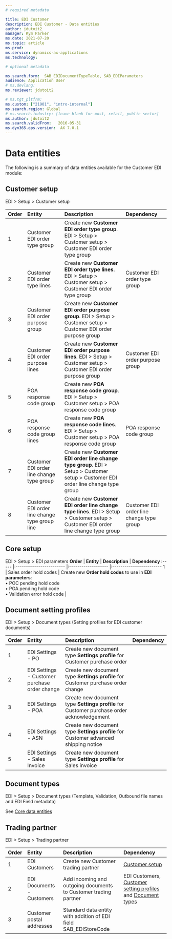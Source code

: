 ```yaml
---
# required metadata

title: EDI Customer
description: EDI Customer - Data entities
author: jdutoit2
manager: Kym Parker
ms.date: 2021-07-20
ms.topic: article
ms.prod: 
ms.service: dynamics-ax-applications
ms.technology: 

# optional metadata

ms.search.form:  SAB_EDIDocumentTypeTable, SAB_EDIParameters
audience: Application User
# ms.devlang: 
ms.reviewer: jdutoit2

# ms.tgt_pltfrm: 
ms.custom: ["21901", "intro-internal"]
ms.search.region: Global
# ms.search.industry: [leave blank for most, retail, public sector]
ms.author: jdutoit2
ms.search.validFrom:   2016-05-31
ms.dyn365.ops.version:  AX 7.0.1
---
```


# Data entities

The following is a summary of data entities available for the Customer EDI module:

## Customer setup
EDI > Setup > Customer setup

**Order**         | **Entity**                      | **Description**	                                         | **Dependency**
:-----            |:------------------------        |:-------------------                                      |:------------------------
1	                | Customer EDI order type group   | Create new **Customer EDI order type group**. EDI > Setup > Customer setup > Customer EDI order type group
2	                | Customer EDI order type lines   | Create new **Customer EDI order type lines**. EDI > Setup > Customer setup > Customer EDI order type group  | Customer EDI order type group
3	                | Customer EDI order purpose group  | Create new **Customer EDI order purpose group**. EDI > Setup > Customer setup > Customer EDI order purpose group
4	                | Customer EDI order purpose lines  | Create new **Customer EDI order purpose lines**. EDI > Setup > Customer setup > Customer EDI order purpose group | Customer EDI order purpose group
5	                | POA response code group           | Create new **POA response code group**. EDI > Setup > Customer setup > POA response code group
6	                | POA response code group lines     | Create new **POA response code lines**. EDI > Setup > Customer setup > POA response code group  | POA response code group
7	                | Customer EDI order line change type group       | Create new **Customer EDI order line change type group**. EDI > Setup > Customer setup > Customer EDI order line change type group
8	                | Customer EDI order line change type group line  | Create new **Customer EDI order line change type lines**. EDI > Setup > Customer setup > Customer EDI order line change type group  | Customer EDI order line change type group

## Core setup
EDI > Setup > EDI parameters
**Order**         | **Entity**                      | **Description**	                                         | **Dependency**
:-----            |:------------------------        |:-------------------                                      |:------------------------
1                 | Sales order hold codes          | Create new **Order hold codes** to use in **EDI parameters**: <br> • POC pending hold code <br> • POA pending hold code <br> • Validation error hold code |

## Document setting profiles
EDI > Setup > Document types (Setting profiles for EDI customer documents)

**Order**         | **Entity**						| **Description**                             | **Dependency**
:-----------------|:------------------------------------		|:------------------------- |:-------------------------
1	    | EDI Settings - PO                               | Create new document type **Settings profile** for Customer purchase order |
2	    | EDI Settings - Customer purchase order change   | Create new document type **Settings profile** for Customer purchase order change |
3	    | EDI Settings - POA                              | Create new document type **Settings profile** for Customer purchase order acknowledgement |
4	    | EDI Settings - ASN                              | Create new document type **Settings profile** for Customer advanced shipping notice |
5	    | EDI Settings - Sales Invoice                    | Create new document type **Settings profile** for Sales invoice |

## Document types
EDI > Setup > Document types (Template, Validation, Outbound file names and EDI Field metadata)

See [Core data entities](../../CORE/OTHER/Data-entities.md#document-types)

## Trading partner
EDI > Setup > Trading partner

**Order**         | **Entity**						| **Description**                             | **Dependency**
:-----------------|:------------------------------------		|:------------------------- |:-------------------------
1                 | EDI Customers                           | Create new Customer trading partner   | [Customer setup](#customer-setup)
2                 | EDI Documents - Customers               | Add incoming and outgoing documents to Customer trading partner | EDI Customers, [Customer setting profiles](#document-setting-profiles)  and [Document types](../../CORE/OTHER/Data-entities.md#document-types)
3                 | Customer postal addresses                 | Standard data entity with addition of EDI field SAB_EDIStoreCode | 
